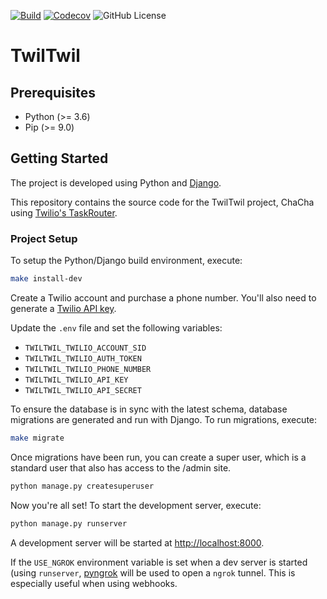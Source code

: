 [![Build](https://github.com/alexdlaird/twilio-taskrouter-demo/workflows/build.yml/badge.svg)](https://github.com/alexdlaird/twilio-taskrouter-demo/actions/workflows/build.yml)
[![Codecov](https://codecov.io/gh/alexdlaird/twilio-taskrouter-demo/branch/main/graph/badge.svg)](https://codecov.io/gh/alexdlaird/twilio-taskrouter-demo)
![GitHub License](https://img.shields.io/github/license/alexdlaird/twilio-taskrouter-demo)

# TwilTwil

## Prerequisites

- Python (>= 3.6)
- Pip (>= 9.0)

## Getting Started
The project is developed using Python and [Django](https://www.djangoproject.com).

This repository contains the source code for the TwilTwil project, ChaCha using [Twilio's TaskRouter](https://www.twilio.com/taskrouter).

### Project Setup

To setup the Python/Django build environment, execute:

```sh
make install-dev
```

Create a Twilio account and purchase a phone number. You'll also need to generate a [Twilio API key](https://www.twilio.com/docs/iam/keys/api-key-resource).

Update the `.env` file and set the following variables:

* `TWILTWIL_TWILIO_ACCOUNT_SID`
* `TWILTWIL_TWILIO_AUTH_TOKEN`
* `TWILTWIL_TWILIO_PHONE_NUMBER`
* `TWILTWIL_TWILIO_API_KEY`
* `TWILTWIL_TWILIO_API_SECRET`

To ensure the database is in sync with the latest schema, database migrations are generated and run with Django. To run migrations, execute:

```sh
make migrate
```

Once migrations have been run, you can create a super user, which is a standard user that also has access to the /admin site.

```sh
python manage.py createsuperuser
```

Now you're all set! To start the development server, execute:

```sh
python manage.py runserver
```

A development server will be started at <http://localhost:8000>.

If the `USE_NGROK` environment variable is set when a dev server is started (using `runserver`, [pyngrok](https://github.com/alexdlaird/pyngrok)
will be used to open a `ngrok` tunnel. This is especially useful when using webhooks.
